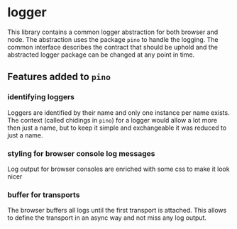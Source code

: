 # logger

This library contains a common logger abstraction for both browser and node.
The abstraction uses the package `pino` to handle the logging.
The common interface describes the contract that should be uphold and the abstracted logger package can be changed at any point in time.

## Features added to `pino`

### identifying loggers

Loggers are identified by their name and only one instance per name exists.
The context (called chidings in `pino`) for a logger would allow a lot more then just a name, but to keep it simple and exchangeable it was reduced to just a name.

### styling for browser console log messages

Log output for browser consoles are enriched with some css to make it look nicer

### buffer for transports

The browser buffers all logs until the first transport is attached.
This allows to define the transport in an async way and not miss any log output.
